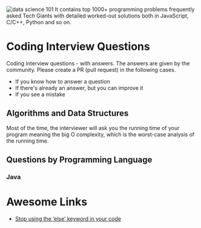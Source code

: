 ![data science 101](https://i.imgur.com/oX4hSbk.jpg)
It contains top 1000+ programming problems frequently asked Tech Giants with detailed worked-out solutions both ịn JavaScript, C/C++, Python and so on.
# Coding Interview Questions

Coding interview questions - with answers. The answers are given by the community. Please create a PR (pull request) in the following cases.
* If you know how to answer a question
* If there's already an answer, but you can improve it
* If you see a mistake

## Algorithms and Data Structures
Most of the time, the interviewer will ask you the running time of your program meaning the big O complexity, which is the worst-case analysis of the running time.


## Questions by Programming Language

### Java

# Awesome Links
* [Stop using the ‘else’ keyword in your code](https://medium.com/javascript-in-plain-english/stop-using-the-else-keyword-in-your-code-907e82b3054a)

